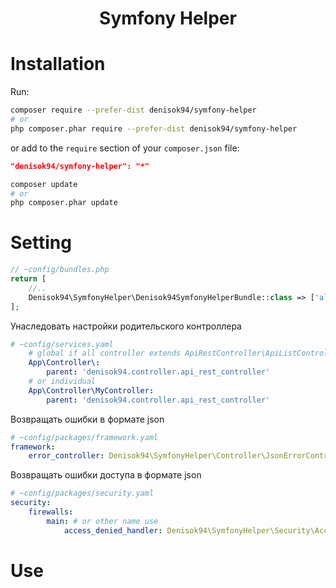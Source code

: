 <h1 align = "center"> Symfony Helper </h1>

# Installation

Run:

```bash
composer require --prefer-dist denisok94/symfony-helper
# or
php composer.phar require --prefer-dist denisok94/symfony-helper
```

or add to the `require` section of your `composer.json` file:

```json
"denisok94/symfony-helper": "*"
```

```bash
composer update
# or
php composer.phar update
```
# Setting

```php
// ~config/bundles.php
return [
    //..
    Denisok94\SymfonyHelper\Denisok94SymfonyHelperBundle::class => ['all' => true],
];
```
Унаследовать настройки родительского контроллера
```yaml
# ~config/services.yaml
    # global if all controller extends ApiRestController\ApiListController
    App\Controller\:
        parent: 'denisok94.controller.api_rest_controller'
    # or individual 
    App\Controller\MyController:
        parent: 'denisok94.controller.api_rest_controller'
```
Возвращать ошибки в формате json
```yaml
# ~config/packages/framework.yaml
framework:
    error_controller: Denisok94\SymfonyHelper\Controller\JsonErrorController::show
```
Возвращать ошибки доступа в формате json
```yaml
# ~config/packages/security.yaml
security:
    firewalls:
        main: # or other name use
            access_denied_handler: Denisok94\SymfonyHelper\Security\AccessDeniedHandler

```

# Use
